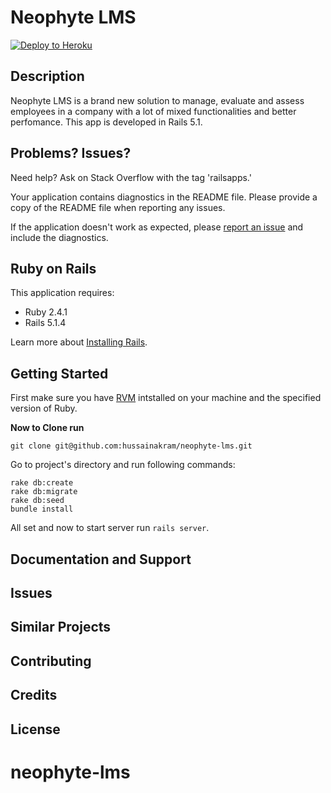 Neophyte LMS
================

[![Deploy to Heroku](https://www.herokucdn.com/deploy/button.png)](https://heroku.com/deploy)

Description
-----------
Neophyte LMS is a brand new solution to manage, evaluate and assess employees in a company with a lot of mixed functionalities and better perfomance. This app is developed in Rails 5.1.

Problems? Issues?
-----------

Need help? Ask on Stack Overflow with the tag 'railsapps.'

Your application contains diagnostics in the README file. Please provide a copy of the README file when reporting any issues.

If the application doesn't work as expected, please [report an issue](https://github.com/RailsApps/rails_apps_composer/issues)
and include the diagnostics.

Ruby on Rails
-------------

This application requires:

- Ruby 2.4.1
- Rails 5.1.4

Learn more about [Installing Rails](http://railsapps.github.io/installing-rails.html).

Getting Started
---------------

First make sure you have [RVM](https://www.digitalocean.com/community/tutorials/how-to-install-ruby-on-rails-on-ubuntu-14-04-using-rvm) intstalled on your machine and the specified version of Ruby.

**Now to Clone run**
```
git clone git@github.com:hussainakram/neophyte-lms.git
```
Go to project's directory and run following commands:
```
rake db:create
rake db:migrate
rake db:seed
bundle install
```
All set and now to start server run ```rails server```.


Documentation and Support
-------------------------

Issues
-------------

Similar Projects
----------------

Contributing
------------

Credits
-------

License
-------
# neophyte-lms
